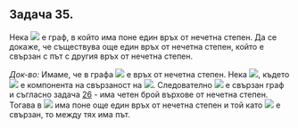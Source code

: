 ## Задача 35.

Нека <img src="https://latex.codecogs.com/svg.latex?\Large&space;G"> е граф, в който има поне един връх от нечетна степен. Да се докаже, че съществува още един връх от нечетна степен, който е свързан с път с другия връх от нечетна степен.

*Док-во:* Имаме, че в графа <img src="https://latex.codecogs.com/svg.latex?\Large&space;G:{\;}u"> е връх от нечетна степен. Нека <img src="https://latex.codecogs.com/svg.latex?\Large&space;u\in{G_1}">, където <img src="https://latex.codecogs.com/svg.latex?\Large&space;G_1"> е компонента на свързаност на <img src="https://latex.codecogs.com/svg.latex?\Large&space;G">. Следователно <img src="https://latex.codecogs.com/svg.latex?\Large&space;G_1"> е свързан граф и съгласно задача [26](https://github.com/andy489/Discrete_Structures/blob/master/DS1%20Grphs/Task%2026.md) - има четен брой върхове от нечетна степен. Тогава в <img src="https://latex.codecogs.com/svg.latex?\Large&space;G_1"> има поне още един връх от нечетна степен и той като <img src="https://latex.codecogs.com/svg.latex?\Large&space;G_1"> е свързан, то между тях има път.
